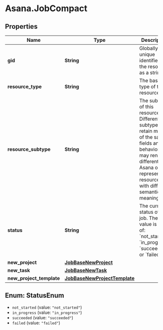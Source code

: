 # Asana.JobCompact

## Properties
Name | Type | Description | Notes
------------ | ------------- | ------------- | -------------
**gid** | **String** | Globally unique identifier of the resource, as a string. | [optional] 
**resource_type** | **String** | The base type of this resource. | [optional] 
**resource_subtype** | **String** | The subtype of this resource. Different subtypes retain many of the same fields and behavior, but may render differently in Asana or represent resources with different semantic meaning. | [optional] 
**status** | **String** | The current status of this job. The value is one of: &#x60;not_started&#x60;, &#x60;in_progress&#x60;, &#x60;succeeded&#x60;, or &#x60;failed&#x60;. | [optional] 
**new_project** | [**JobBaseNewProject**](JobBaseNewProject.md) |  | [optional] 
**new_task** | [**JobBaseNewTask**](JobBaseNewTask.md) |  | [optional] 
**new_project_template** | [**JobBaseNewProjectTemplate**](JobBaseNewProjectTemplate.md) |  | [optional] 

<a name="StatusEnum"></a>
## Enum: StatusEnum

* `not_started` (value: `"not_started"`)
* `in_progress` (value: `"in_progress"`)
* `succeeded` (value: `"succeeded"`)
* `failed` (value: `"failed"`)

